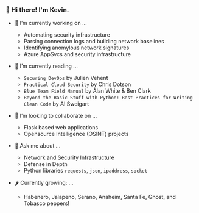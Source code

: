 ### 👋 Hi there! I'm Kevin.

- 🔭 I’m currently working on ...

    - Automating security infrastructure    
    - Parsing connection logs and building network baselines     
    - Identifying anomylous network signatures    
    - Azure AppSvcs and security infrastructure
       
- 🌱 I’m currently reading ...
    - `Securing DevOps` by Julien Vehent
    - `Practical Cloud Security` by Chris Dotson    
    - `Blue Team Field Manual` by Alan White & Ben Clark    
    - `Beyond the Basic Stuff with Python: Best Practices for Writing Clean Code` by Al Sweigart
    
- 👯 I’m looking to collaborate on ...
    - Flask based web applications
    - Opensource Intelligence (OSINT) projects 

- 💬 Ask me about ...
    - Network and Security Infrastructure
    - Defense in Depth
    - Python libraries `requests`, `json`, `ipaddress`, `socket`

- 🌶 Currently growing: ...
    - Habenero, Jalapeno, Serano, Anaheim, Santa Fe, Ghost, and Tobasco peppers!

<!--
**kebgib/kebgib** is a ✨ _special_ ✨ repository because its `README.md` (this file) appears on your GitHub profile.

Here are some ideas to get you started:

- 🔭 I’m currently working on ...
- 🌱 I’m currently learning ...
- 👯 I’m looking to collaborate on ...
- 🤔 I’m looking for help with ...
- 💬 Ask me about ...
- 📫 How to reach me: ...
- 😄 Pronouns: ...
- ⚡ Fun fact: ...
-->

